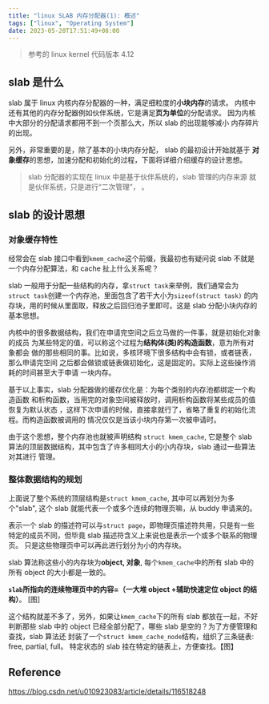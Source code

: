 ```yaml
---
title: "linux SLAB 内存分配器(1): 概述"
tags: ["linux", "Operating System"]
date: 2023-05-20T17:51:49+08:00
---
```


> 参考的 linux kernel 代码版本 4.12

## slab 是什么

slab 属于 linux 内核内存分配器的一种，满足细粒度的**小块内存**的请求。
内核中还有其他的内存分配器例如伙伴系统，它是满足**页为单位**的分配请求。
因为内核中大部分的分配请求都用不到一个页那么大，所以 slab 的出现能够减小
内存碎片的出现。

另外，非常重要的是，除了基本的小块内存分配， slab 的最初设计开始就基于
**对象缓存**的思想，加速分配和初始化的过程，下面将详细介绍缓存的设计思想。

> slab 分配器的实现在 linux 中是基于伙伴系统的，slab 管理的内存来源
> 就是伙伴系统，只是进行“二次管理”， 。

## slab 的设计思想

### 对象缓存特性

经常会在 slab 接口中看到`kmem_cache`这个前缀，我最初也有疑问说 slab
不就是一个内存分配算法，和 cache 扯上什么关系呢？

slab 一般用于分配一些结构的内存，拿`struct task`来举例，我们通常会为
`struct task`创建一个内存池，里面包含了若干大小为`sizeof(struct task)`
的内存块，用的时候从里面取，释放之后回归池子里即可。这是 slab 分配小块内存的
基本思想。

内核中的很多数据结构，我们在申请完空间之后立马做的一件事，就是初始化对象的成员
为某些特定的值，可以称这个过程为**结构体(类)的构造函数**，意为所有对象都会
做的那些相同的事。比如说，多核环境下很多结构中会有锁，或者链表，那么申请完空间
之后都会做锁或链表做初始化，这是固定的。实际上这些操作消耗的时间甚至大于申请
一块内存。

基于以上事实，slab 分配器做的缓存优化是：为每个类别的内存池都绑定一个构造函数
和析构函数，当用完的对象空间被释放时，调用析构函数将某些成员的值恢复为默认状态
，这样下次申请的时候，直接拿就行了，省略了重复的初始化流程。而构造函数被调用的
情况仅仅是当该小块内存第一次被申请时。

由于这个思想，整个内存池也就被声明结构 `struct kmem_cache`, 它是整个 slab
算法的顶层数据结构，其中包含了许多相同大小的小内存块，slab 通过一些算法对其进行
管理。

### 整体数据结构的规划

上面说了整个系统的顶层结构是`struct kmem_cache`, 其中可以再划分为多个"slab",
这个 slab 就能代表一个或多个连续的物理页嘛，从 buddy 申请来的。

表示一个 slab 的描述符可以与`struct page`，即物理页描述符共用，只是有一些
特定的成员不同，但毕竟 slab 描述符含义上来说也是表示一个或多个联系的物理页。
只是这些物理页中可以再此进行划分为小的内存块。

slab 算法称这些小的内存块为**object, 对象**, 每个`kmem_cache`中的所有 slab
中的所有 object 的大小都是一致的。

**`slab`所指向的连续物理页中的内容=（一大堆 object +辅助快速定位 object 的结构）**。
[图]

这个结构就差不多了，另外，如果让`kmem_cache`下的所有 slab 都放在一起，不好判断那些
slab 中的 object 已经全部分配了，哪些 slab 是空的？为了方便管理和查找，slab 算法还
封装了一个`struct kmem_cache_node`结构，组织了三条链表: free, partial, full。
特定状态的 slab 挂在特定的链表上，方便查找。【图】

## Reference

https://blog.csdn.net/u010923083/article/details/116518248
